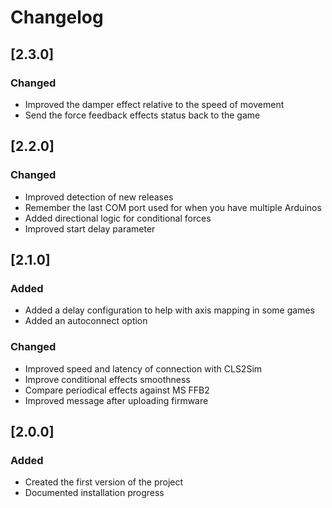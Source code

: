 # Changelog

## [2.3.0]

### Changed
- Improved the damper effect relative to the speed of movement
- Send the force feedback effects status back to the game

## [2.2.0]

### Changed
- Improved detection of new releases
- Remember the last COM port used for when you have multiple Arduinos
- Added directional logic for conditional forces
- Improved start delay parameter

## [2.1.0]

### Added
- Added a delay configuration to help with axis mapping in some games
- Added an autoconnect option

### Changed
- Improved speed and latency of connection with CLS2Sim
- Improve conditional effects smoothness
- Compare periodical effects against MS FFB2
- Improved message after uploading firmware

## [2.0.0]

### Added
- Created the first version of the project
- Documented installation progress
